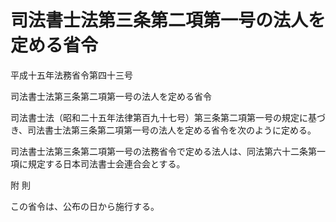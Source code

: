 # 司法書士法第三条第二項第一号の法人を定める省令

平成十五年法務省令第四十三号

司法書士法第三条第二項第一号の法人を定める省令

司法書士法（昭和二十五年法律第百九十七号）第三条第二項第一号の規定に基づき、司法書士法第三条第二項第一号の法人を定める省令を次のように定める。

司法書士法第三条第二項第一号の法務省令で定める法人は、同法第六十二条第一項に規定する日本司法書士会連合会とする。

附 則

この省令は、公布の日から施行する。
